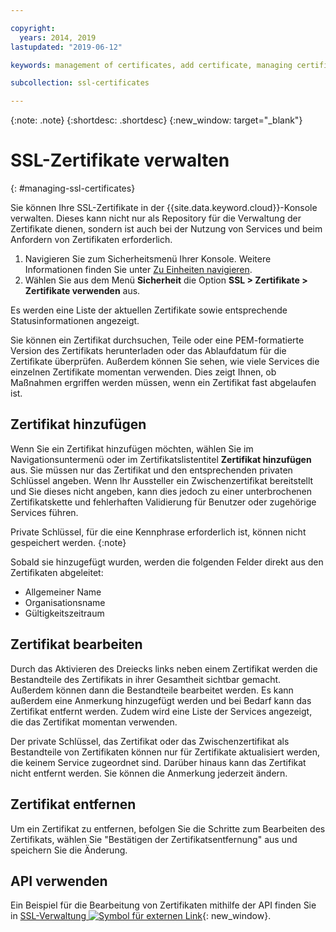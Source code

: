 ```yaml
---

copyright:
  years: 2014, 2019
lastupdated: "2019-06-12"

keywords: management of certificates, add certificate, managing certificates

subcollection: ssl-certificates

---
```


{:note: .note}
{:shortdesc: .shortdesc}
{:new_window: target="_blank"}

# SSL-Zertifikate verwalten
{: #managing-ssl-certificates}

Sie können Ihre SSL-Zertifikate in der {{site.data.keyword.cloud}}-Konsole verwalten. Dieses kann nicht nur als Repository für die Verwaltung der Zertifikate dienen, sondern ist auch bei der Nutzung von Services und beim Anfordern von Zertifikaten erforderlich.

1. Navigieren Sie zum Sicherheitsmenü Ihrer Konsole. Weitere Informationen finden Sie unter [Zu Einheiten navigieren](/docs/infrastructure/ssl-certificates?topic=virtual-servers-navigating-devices).
2. Wählen Sie aus dem Menü **Sicherheit** die Option **SSL > Zertifikate > Zertifikate verwenden** aus.


Es werden eine Liste der aktuellen Zertifikate sowie entsprechende Statusinformationen angezeigt.

Sie können ein Zertifikat durchsuchen, Teile oder eine PEM-formatierte Version des Zertifikats herunterladen oder das Ablaufdatum für die Zertifikate überprüfen. Außerdem können Sie sehen, wie viele Services die einzelnen Zertifikate momentan verwenden. Dies zeigt Ihnen, ob Maßnahmen ergriffen werden müssen, wenn ein Zertifikat fast abgelaufen ist.

## Zertifikat hinzufügen

Wenn Sie ein Zertifikat hinzufügen möchten, wählen Sie im Navigationsuntermenü oder im Zertifikatslistentitel **Zertifikat hinzufügen** aus. Sie müssen nur das Zertifikat und den entsprechenden privaten Schlüssel angeben. Wenn Ihr Aussteller ein Zwischenzertifikat bereitstellt und Sie dieses nicht angeben, kann dies jedoch zu einer unterbrochenen Zertifikatskette und fehlerhaften Validierung für Benutzer oder zugehörige Services führen.

Private Schlüssel, für die eine Kennphrase erforderlich ist, können nicht gespeichert werden.
{:note}

Sobald sie hinzugefügt wurden, werden die folgenden Felder direkt aus den Zertifikaten abgeleitet:

* Allgemeiner Name
* Organisationsname
* Gültigkeitszeitraum

## Zertifikat bearbeiten

Durch das Aktivieren des Dreiecks links neben einem Zertifikat werden die Bestandteile des Zertifikats in ihrer Gesamtheit sichtbar gemacht. Außerdem können dann die Bestandteile bearbeitet werden. Es kann außerdem eine Anmerkung hinzugefügt werden und bei Bedarf kann das Zertifikat entfernt werden. Zudem wird eine Liste der Services angezeigt, die das Zertifikat momentan verwenden.

Der private Schlüssel, das Zertifikat oder das Zwischenzertifikat als Bestandteile von Zertifikaten können nur für Zertifikate aktualisiert werden, die keinem Service zugeordnet sind. Darüber hinaus kann das Zertifikat nicht entfernt werden. Sie können die Anmerkung jederzeit ändern.

## Zertifikat entfernen

Um ein Zertifikat zu entfernen, befolgen Sie die Schritte zum Bearbeiten des Zertifikats, wählen Sie "Bestätigen der Zertifikatsentfernung" aus und speichern Sie die Änderung.

## API verwenden

Ein Beispiel für die Bearbeitung von Zertifikaten mithilfe der API finden Sie in [SSL-Verwaltung ![Symbol für externen Link](../../icons/launch-glyph.svg "Symbol für externen Link")](http://sldn.softlayer.com/article/ssl-management){: new_window}.

